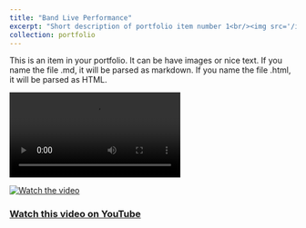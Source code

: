 ```yaml
---
title: "Band Live Performance"
excerpt: "Short description of portfolio item number 1<br/><img src='/images/500x300.png'>" 
collection: portfolio
---
```


This is an item in your portfolio. It can be have images or nice text. If you name the file .md, it will be parsed as markdown. If you name the file .html, it will be parsed as HTML. 


<video src="https://github.com/shermanhung/shermanhung.github.io/blob/f01336f1bad9d48ab3f1e215522156b5712b02e4/files/5.mp4" controls="controls" style="max-width: 730px;"></video>


[![Watch the video](https://img.youtube.com/vi/O2Aj5vaB2hk/maxresdefault.jpg)](https://youtu.be/O2Aj5vaB2hk)

### [Watch this video on YouTube](https://youtu.be/O2Aj5vaB2hk)

